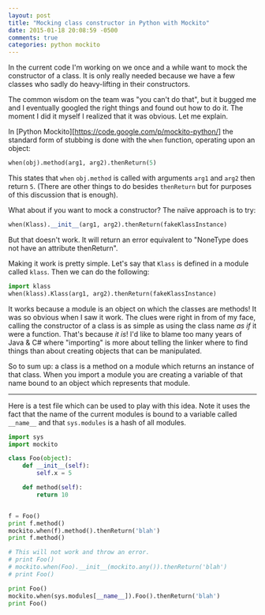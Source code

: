 ```yaml
---
layout: post
title: "Mocking class constructor in Python with Mockito"
date: 2015-01-18 20:08:59 -0500
comments: true
categories: python mockito
---
```


In the current code I'm working on we once and a while want to mock
the constructor of a class. It is only really needed because we have a
few classes who sadly do heavy-lifting in their constructors.

The common wisdom on the team was "you can't do that", but it bugged
me and I eventually googled the right things and found out how to do
it. The moment I did it myself I realized that it was obvious. Let me
explain.

In [Python Mockito][https://code.google.com/p/mockito-python/] the
standard form of stubbing is done with the `when` function, operating
upon an object:

``` python
when(obj).method(arg1, arg2).thenReturn(5)
```

This states that `when` `obj.method` is called with arguments `arg1`
and `arg2` then return `5`. (There are other things to do besides
`thenReturn` but for purposes of this discussion that is enough).

What about if you want to mock a constructor? The naïve approach is to
try:

``` python
when(Klass).__init__(arg1, arg2).thenReturn(fakeKlassInstance)
```

But that doesn't work. It will return an error equivalent to "NoneType
does not have an attribute thenReturn".

Making it work is pretty simple. Let's say that `Klass` is defined in
a module called `klass`. Then we can do the following:

``` python
import klass
when(klass).Klass(arg1, arg2).thenReturn(fakeKlassInstance)
```

It works because a module is an object on which the classes are
methods! It was so obvious when I saw it work. The clues were right in
from of my face, calling the constructor of a class is as simple as
using the class name *as if* it were a function. That's because *it
is*! I'd like to blame too many years of Java & C# where "importing"
is more about telling the linker where to find things than about
creating objects that can be manipulated.

So to sum up: a class is a method on a module which returns an
instance of that class. When you import a module you are creating a
variable of that name bound to an object which represents that module.

---

Here is a test file which can be used to play with this idea. Note it
uses the fact that the name of the current modules is bound to a
variable called `__name__` and that `sys.modules` is a hash of all
modules.

``` python
import sys
import mockito

class Foo(object):
    def __init__(self):
        self.x = 5

    def method(self):
        return 10


f = Foo()
print f.method()
mockito.when(f).method().thenReturn('blah')
print f.method()

# This will not work and throw an error.
# print Foo()
# mockito.when(Foo).__init__(mockito.any()).thenReturn('blah')
# print Foo()

print Foo()
mockito.when(sys.modules[__name__]).Foo().thenReturn('blah')
print Foo()
```
